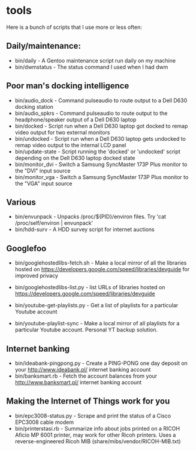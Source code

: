 # tools

Here is a bunch of scripts that I use more or less often:

## Daily/maintenance:

* bin/daily - A Gentoo maintenance script run daily on my machine
* bin/dwmstatus - The status command I used when I had dwm

## Poor man's docking intelligence
* bin/audio_dock - Command pulseaudio to route output to a Dell D630 docking station
* bin/audio_spkrs - Command pulseaudio to route output to the headphone/speaker output of a Dell D630 laptop
* bin/docked - Script run when a Dell D630 laptop got docked to remap video output for two external monitors
* bin/undocked - Script run when a Dell D630 laptop gets undocked to remap video output to the internal LCD panel
* bin/update-state - Script running the 'docked' or 'undocked' script depending on the Dell D630 laptop docked state
* bin/monitor_dvi - Switch a Samsung SyncMaster 173P Plus monitor to the "DVI" input source
* bin/monitor_vga - Switch a Samsung SyncMaster 173P Plus monitor to the "VGA" input source

## Various
* bin/envunpack - Unpacks /proc/${PID}/environ files. Try 'cat /proc/self/environ | envunpack'
* bin/hdd-surv - A HDD survey script for internet auctions

## Googlefoo
* bin/googlehostedlibs-fetch.sh - Make a local mirror of all the libraries hosted on https://developers.google.com/speed/libraries/devguide for improved privacy
* bin/googlehostedlibs-list.py - list URLs of libraries hosted on https://developers.google.com/speed/libraries/devguide

* bin/youtube-get-playlists.py - Get a list of playlists for a particular Youtube account
* bin/youtube-playlist-sync - Make a local mirror of all playlists for a particular Youtube account. Personal YT backup solution.

## Internet banking

* bin/ideabank-pingpong.py - Create a PING-PONG one day deposit on your http://www.ideabank.pl/ internet banking account
* bin/banksmart.rb - Fetch the account balances from your http://www.banksmart.pl/ internet banking account

## Making the Internet of Things work for you
* bin/epc3008-status.py - Scrape and print the status of a Cisco EPC3008 cable modem
* bin/printerstasi.rb - Summarize info about jobs printed on a RICOH Aficio MP 6001 printer, may work for other Ricoh printers. Uses a reverse-engineered Ricoh MIB (share/mibs/vendor/RICOH-MIB.txt)

